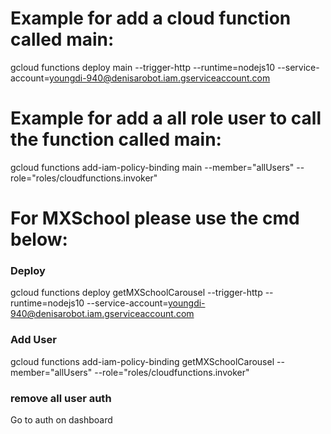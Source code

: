 # Example for add a cloud function called main:

gcloud functions deploy main --trigger-http --runtime=nodejs10 --service-account=youngdi-940@denisarobot.iam.gserviceaccount.com

# Example for add a all role user to call the function called main:

gcloud functions add-iam-policy-binding main --member="allUsers" --role="roles/cloudfunctions.invoker"

# For MXSchool please use the cmd below:

### Deploy
gcloud functions deploy getMXSchoolCarousel --trigger-http --runtime=nodejs10 --service-account=youngdi-940@denisarobot.iam.gserviceaccount.com

### Add User
gcloud functions add-iam-policy-binding getMXSchoolCarousel --member="allUsers" --role="roles/cloudfunctions.invoker"

### remove all user auth
Go to auth on dashboard




